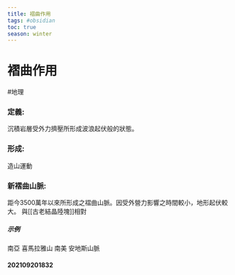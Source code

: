 ```yaml
---
title: 褶曲作用
tags: #obsidian 
toc: true
season: winter
---
```

# 褶曲作用
#地理 
### 定義:
沉積岩層受外力擠壓所形成波浪起伏般的狀態。
### 形成:
造山運動
### 新褶曲山脈:
距今3500萬年以來所形成之褶曲山脈。因受外營力影響之時間較小，地形起伏較大。
與[[古老結晶陸塊]]相對
##### 示例
南亞 喜馬拉雅山
南美 安地斯山脈

#### 202109201832